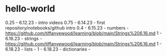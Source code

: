 # hello-world
0.25 - 6.12.23 - intro videos
0.75 - 6.14.23 - first repository/notebooks/github intro
0.4 - 6.15.23 - numbers - https://github.com/tiffanyewood/learning/blob/main/Strings%206.16.md
1 - 6.16.23 - strings - https://github.com/tiffanyewood/learning/blob/main/Strings%206.16.md
1 - 6.18.23 - lists - 
1 - 6.18.23 - dictionaries - 

